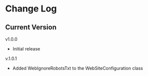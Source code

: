 # Change Log

## Current Version

v1.0.0

- Initial release

v.1.0.1

- Added WebIgnoreRobotsTxt to the WebSiteConfiguration class
